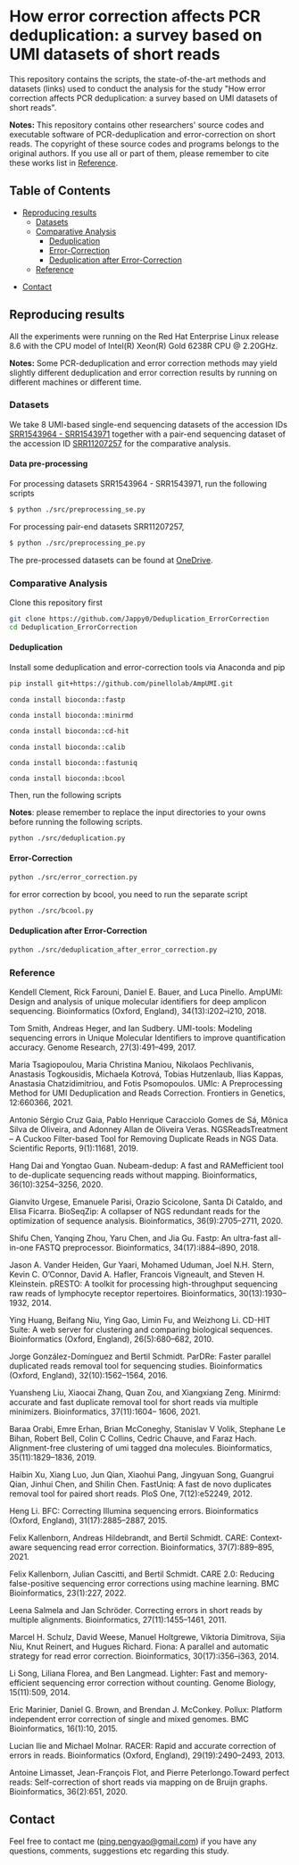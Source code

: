 # How error correction affects PCR deduplication: a survey based on UMI datasets of short reads

This repository contains the scripts, the state-of-the-art methods and datasets (links) used to conduct the analysis for the study "How error correction affects PCR deduplication: a survey based on UMI datasets of short reads".

**Notes:** This repository contains other researchers' source codes and executable software of PCR-deduplication and error-correction on short reads. The copyright of these source codes and programs belongs to the original authors. If you use all or part of them, please remember to cite these works list in [Reference](#reference).

## Table of Contents

- [Reproducing results](#reproducing-results)
    - [Datasets](#datasets)
    - [Comparative Analysis](#comparative-analysis)
        - [Deduplication](#deduplication)
        - [Error-Correction](#error-correction)
        - [Deduplication after Error-Correction](#deduplication-after-error-correction)
    - [Reference](#reference)
<!-- - License -->
<!-- - How to cite -->
- [Contact](#contact)

## Reproducing results
All the experiments were running on the Red Hat Enterprise Linux release 8.6 with the CPU model of Intel(R) Xeon(R) Gold 6238R CPU @ 2.20GHz.

**Notes:** Some PCR-deduplication and error correction methods may yield slightly different deduplication and error correction results by running on different machines or different time.

### Datasets
We take 8 UMI-based single-end sequencing datasets of the accession IDs [SRR1543964 - SRR1543971](https://www.ncbi.nlm.nih.gov/Traces/study/?acc=SRP045430&o=acc_s%3Aa) together with a pair-end sequencing dataset of the accession ID [SRR11207257](https://trace.ncbi.nlm.nih.gov/Traces/?view=run_browser&acc=SRR11207257&display=metadata) for the comparative analysis.
#### Data pre-processing
For processing datasets SRR1543964 - SRR1543971, run the following scripts
```bash
$ python ./src/preprocessing_se.py
```
For processing pair-end datasets SRR11207257,
```bash
$ python ./src/preprocessing_pe.py
```
The pre-processed datasets can be found at [OneDrive](https://studentutsedu-my.sharepoint.com/:f:/g/personal/pengyao_ping_student_uts_edu_au/En7jWkx-gCtGtPCgoKnTVDEBF0Ga95vmezeXstgdygmnbw?e=cfgrof).

### Comparative Analysis
Clone this repository first
```bash
git clone https://github.com/Jappy0/Deduplication_ErrorCorrection
cd Deduplication_ErrorCorrection
```

#### Deduplication
Install some deduplication and error-correction tools via Anaconda and pip
```bash
pip install git+https://github.com/pinellolab/AmpUMI.git
```
```
conda install bioconda::fastp
```
```
conda install bioconda::minirmd
```
```bash
conda install bioconda::cd-hit
```
```
conda install bioconda::calib
```
```
conda install bioconda::fastuniq
```
```
conda install bioconda::bcool
```
Then, run the following scripts

**Notes**: please remember to replace the input directories to your owns before running the following scripts.

```bash
python ./src/deduplication.py
```

#### Error-Correction
```bash
python ./src/error_correction.py
```
for error correction by bcool, you need to run the separate script 
```bash
python ./src/bcool.py
```

#### Deduplication after Error-Correction
```bash
python ./src/deduplication_after_error_correction.py
```

### Reference
Kendell Clement, Rick Farouni, Daniel E. Bauer, and Luca Pinello. AmpUMI: Design and analysis of unique molecular identifiers for deep amplicon sequencing. Bioinformatics (Oxford, England), 34(13):i202–i210, 2018.

Tom Smith, Andreas Heger, and Ian Sudbery. UMI-tools: Modeling sequencing errors in Unique Molecular Identifiers to improve quantification accuracy. Genome Research, 27(3):491–499, 2017.

Maria Tsagiopoulou, Maria Christina Maniou, Nikolaos Pechlivanis, Anastasis Togkousidis, Michaela Kotrová, Tobias Hutzenlaub, Ilias Kappas, Anastasia Chatzidimitriou, and Fotis Psomopoulos. UMIc: A Preprocessing Method for UMI Deduplication and Reads Correction. Frontiers in Genetics, 12:660366, 2021.

Antonio Sérgio Cruz Gaia, Pablo Henrique Caracciolo Gomes de Sá, Mônica Silva de Oliveira, and Adonney Allan de Oliveira Veras. NGSReadsTreatment – A Cuckoo Filter-based Tool for Removing Duplicate Reads in NGS Data. Scientific Reports, 9(1):11681, 2019.

Hang Dai and Yongtao Guan. Nubeam-dedup: A fast and RAMefficient tool to de-duplicate sequencing reads without mapping. Bioinformatics, 36(10):3254–3256, 2020.

Gianvito Urgese, Emanuele Parisi, Orazio Scicolone, Santa Di Cataldo, and Elisa Ficarra. BioSeqZip: A collapser of NGS redundant reads for the optimization of sequence analysis. Bioinformatics, 36(9):2705–2711, 2020.

Shifu Chen, Yanqing Zhou, Yaru Chen, and Jia Gu. Fastp: An ultra-fast all-in-one FASTQ preprocessor. Bioinformatics, 34(17):i884–i890, 2018.

Jason A. Vander Heiden, Gur Yaari, Mohamed Uduman, Joel N.H. Stern, Kevin C. O’Connor, David A. Hafler, Francois Vigneault, and Steven H. Kleinstein. pRESTO: A toolkit for processing high-throughput sequencing raw reads of lymphocyte receptor repertoires. Bioinformatics, 30(13):1930–1932, 2014.

Ying Huang, Beifang Niu, Ying Gao, Limin Fu, and Weizhong Li. CD-HIT Suite: A web server for clustering and comparing biological sequences. Bioinformatics (Oxford, England), 26(5):680–682, 2010.

Jorge González-Domínguez and Bertil Schmidt. ParDRe: Faster parallel duplicated reads removal tool for sequencing studies. Bioinformatics (Oxford, England), 32(10):1562–1564, 2016.

Yuansheng Liu, Xiaocai Zhang, Quan Zou, and Xiangxiang Zeng. Minirmd: accurate and fast duplicate removal tool for short reads via multiple minimizers. Bioinformatics, 37(11):1604– 1606, 2021.

Baraa Orabi, Emre Erhan, Brian McConeghy, Stanislav V Volik, Stephane Le Bihan, Robert Bell, Colin C Collins, Cedric Chauve, and Faraz Hach. Alignment-free clustering of umi tagged dna molecules. Bioinformatics, 35(11):1829–1836, 2019.

Haibin Xu, Xiang Luo, Jun Qian, Xiaohui Pang, Jingyuan Song, Guangrui Qian, Jinhui Chen, and Shilin Chen. FastUniq: A fast de novo duplicates removal tool for paired short reads. PloS One, 7(12):e52249, 2012.

Heng Li. BFC: Correcting Illumina sequencing errors. Bioinformatics (Oxford, England), 31(17):2885–2887, 2015.

Felix Kallenborn, Andreas Hildebrandt, and Bertil Schmidt. CARE: Context-aware sequencing read error correction. Bioinformatics, 37(7):889–895, 2021.

Felix Kallenborn, Julian Cascitti, and Bertil Schmidt. CARE 2.0: Reducing false-positive sequencing error corrections using machine learning. BMC Bioinformatics, 23(1):227, 2022.

Leena Salmela and Jan Schröder. Correcting errors in short reads by multiple alignments. Bioinformatics, 27(11):1455–1461, 2011.

Marcel H. Schulz, David Weese, Manuel Holtgrewe, Viktoria Dimitrova, Sijia Niu, Knut Reinert, and Hugues Richard. Fiona: A parallel and automatic strategy for read error correction. Bioinformatics, 30(17):i356–i363, 2014.

Li Song, Liliana Florea, and Ben Langmead. Lighter: Fast and memory-efficient sequencing error correction without counting. Genome Biology, 15(11):509, 2014.

Eric Marinier, Daniel G. Brown, and Brendan J. McConkey. Pollux: Platform independent error correction of single and mixed genomes. BMC Bioinformatics, 16(1):10, 2015.

Lucian Ilie and Michael Molnar. RACER: Rapid and accurate correction of errors in reads. Bioinformatics (Oxford, England), 29(19):2490–2493, 2013.

Antoine Limasset, Jean-François Flot, and Pierre Peterlongo.Toward perfect reads: Self-correction of short reads via mapping on de Bruijn graphs. Bioinformatics, 36(2):651, 2020.

<!-- ## License -->

<!-- ## How to cite -->

## Contact
Feel free to contact me (ping.pengyao@gmail.com) if you have any questions, comments, suggestions etc regarding this study.

